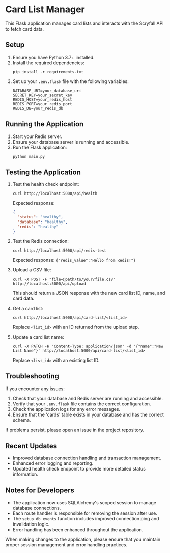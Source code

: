 # Card List Manager

This Flask application manages card lists and interacts with the Scryfall API to fetch card data.

## Setup

1. Ensure you have Python 3.7+ installed.
2. Install the required dependencies:
   ```
   pip install -r requirements.txt
   ```
3. Set up your `.env.flask` file with the following variables:
   ```
   DATABASE_URI=your_database_uri
   SECRET_KEY=your_secret_key
   REDIS_HOST=your_redis_host
   REDIS_PORT=your_redis_port
   REDIS_DB=your_redis_db
   ```

## Running the Application

1. Start your Redis server.
2. Ensure your database server is running and accessible.
3. Run the Flask application:
   ```
   python main.py
   ```

## Testing the Application

1. Test the health check endpoint:
   ```
   curl http://localhost:5000/api/health
   ```
   Expected response:
   ```json
   {
     "status": "healthy",
     "database": "healthy",
     "redis": "healthy"
   }
   ```

2. Test the Redis connection:
   ```
   curl http://localhost:5000/api/redis-test
   ```
   Expected response: `{"redis_value":"Hello from Redis!"}`

3. Upload a CSV file:
   ```
   curl -X POST -F "file=@path/to/your/file.csv" http://localhost:5000/api/upload
   ```
   This should return a JSON response with the new card list ID, name, and card data.

4. Get a card list:
   ```
   curl http://localhost:5000/api/card-list/<list_id>
   ```
   Replace `<list_id>` with an ID returned from the upload step.

5. Update a card list name:
   ```
   curl -X PATCH -H "Content-Type: application/json" -d '{"name":"New List Name"}' http://localhost:5000/api/card-list/<list_id>
   ```
   Replace `<list_id>` with an existing list ID.

## Troubleshooting

If you encounter any issues:

1. Check that your database and Redis server are running and accessible.
2. Verify that your `.env.flask` file contains the correct configuration.
3. Check the application logs for any error messages.
4. Ensure that the 'cards' table exists in your database and has the correct schema.

If problems persist, please open an issue in the project repository.

## Recent Updates

- Improved database connection handling and transaction management.
- Enhanced error logging and reporting.
- Updated health check endpoint to provide more detailed status information.

## Notes for Developers

- The application now uses SQLAlchemy's scoped session to manage database connections.
- Each route handler is responsible for removing the session after use.
- The `setup_db_events` function includes improved connection ping and invalidation logic.
- Error handling has been enhanced throughout the application.

When making changes to the application, please ensure that you maintain proper session management and error handling practices.
